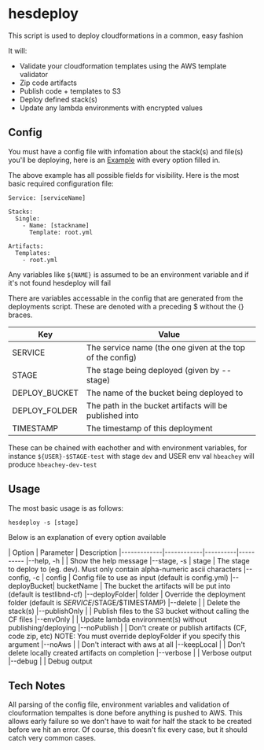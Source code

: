 # hesdeploy

This script is used to deploy cloudformations in a common, easy fashion

It will:
- Validate your cloudformation templates using the AWS template validator
- Zip code artifacts
- Publish code + templates to S3
- Deploy defined stack(s)
- Update any lambda environments with encrypted values

## Config
You must have a config file with infomation about the stack(s) and file(s) you'll be deploying, here is an [Example](example.yml) with every option filled in.

The above example has all possible fields for visibility. Here is the most basic required configuration file:
```
Service: [serviceName]

Stacks:
  Single:
    - Name: [stackname]
      Template: root.yml

Artifacts:
  Templates:
    - root.yml
```
Any variables like `${NAME}` is assumed to be an environment variable and if it's not found hesdeploy will fail

There are variables accessable in the config that are generated from the deployments script. These are denoted with a preceding $ without the {} braces.

| Key         | Value
|-------------|------------
| SERVICE     | The service name (the one given at the top of the config)
| STAGE       | The stage being deployed (given by --stage)
| DEPLOY_BUCKET | The name of the bucket being deployed to
| DEPLOY_FOLDER | The path in the bucket artifacts will be published into
| TIMESTAMP   | The timestamp of this deployment

These can be chained with eachother and with environment variables, for instance `${USER}-$STAGE-test` with stage `dev` and USER env val `hbeachey` will produce `hbeachey-dev-test`

## Usage

The most basic usage is as follows:
```
hesdeploy -s [stage]
```

Below is an explanation of every option available

| Option      | Parameter  | Description
|-------------|------------|----------|----------
|--help, -h   |            | Show the help message
|--stage, -s  | stage      | The stage to deploy to (eg. dev). Must only contain alpha-numeric ascii characters
|--config, -c | config     | Config file to use as input (default is config.yml)
|--deployBucket| bucketName | The bucket the artifacts will be put into (default is testlibnd-cf)
|--deployFolder| folder    | Override the deployment folder (default is $SERVICE/$STAGE/$TIMESTAMP)
|--delete      |           | Delete the stack(s)
|--publishOnly |           | Publish files to the S3 bucket without calling the CF files
|--envOnly    |            | Update lambda environment(s) without publishing/deploying
|--noPublish  |            | Don't create or publish artifacts (CF, code zip, etc) NOTE: You must override deployFolder if you specify this argument
|--noAws      |            | Don't interact with aws at all
|--keepLocal  |            | Don't delete locally created artifacts on completion
|--verbose    |            | Verbose output
|--debug      |            | Debug output


## Tech Notes
All parsing of the config file, environment variables and validation of clouformation tempaltes is done before anything is pushed to AWS. This allows early failure so we don't have to wait for half the stack to be created before we hit an error. Of course, this doesn't fix every case, but it should catch very common cases.
